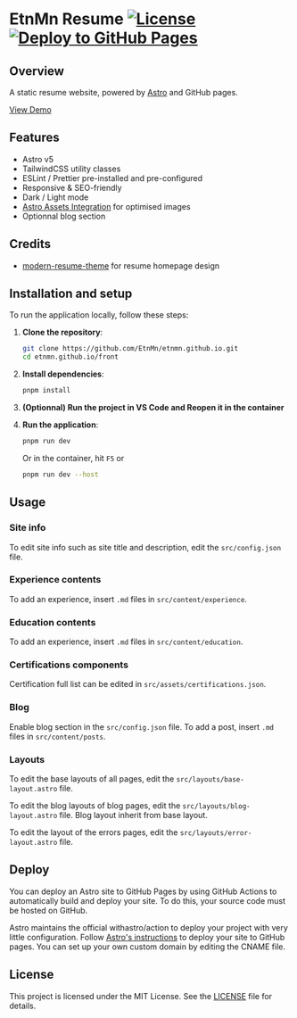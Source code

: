 # EtnMn Resume [![License](https://img.shields.io/badge/License-MIT-blue.svg)](https://github.com/EtnMn/etnmn.github.io/blob/main/LICENSE) [![Deploy to GitHub Pages](https://github.com/EtnMn/etnmn.github.io/actions/workflows/deploy.yml/badge.svg)](https://github.com/EtnMn/etnmn.github.io/actions/workflows/deploy.yml)

## Overview

A static resume website, powered by [Astro](https://astro.build/) and GitHub pages.

[View Demo](https://www.menou.fr/)

## Features

- Astro v5
- TailwindCSS utility classes
- ESLint / Prettier pre-installed and pre-configured
- Responsive & SEO-friendly
- Dark / Light mode
- [Astro Assets Integration](https://docs.astro.build/en/guides/assets/) for optimised images
- Optionnal blog section

## Credits

- [modern-resume-theme](https://github.com/sproogen/modern-resume-theme) for resume homepage design

## Installation and setup

To run the application locally, follow these steps:

1. **Clone the repository**:

    ```sh
    git clone https://github.com/EtnMn/etnmn.github.io.git
    cd etnmn.github.io/front
    ```

2. **Install dependencies**:

    ```sh
    pnpm install
    ```

3. **(Optionnal) Run the project in VS Code and Reopen it in the container**

4. **Run the application**:

    ```sh
    pnpm run dev
    ```

    Or in the container, hit `F5` or

    ```sh
    pnpm run dev --host
    ```

## Usage

### Site info

To edit site info such as site title and description, edit the `src/config.json` file.

### Experience contents

To add an experience, insert `.md` files in `src/content/experience`.

### Education contents

To add an experience, insert `.md` files in `src/content/education`.

### Certifications components

Certification full list can be edited in `src/assets/certifications.json`.

### Blog

Enable blog section in the `src/config.json` file. To add a post, insert `.md` files in `src/content/posts`.

### Layouts

To edit the base layouts of all pages, edit the `src/layouts/base-layout.astro` file.

To edit the blog layouts of blog pages, edit the `src/layouts/blog-layout.astro` file. Blog layout inherit from base layout.

To edit the layout of the errors pages, edit the `src/layouts/error-layout.astro` file.

## Deploy

You can deploy an Astro site to GitHub Pages by using GitHub Actions to automatically build and deploy your site. To do this, your source code must be hosted on GitHub.

Astro maintains the official withastro/action to deploy your project with very little configuration. Follow [Astro's instructions](https://docs.astro.build/en/guides/deploy/github/) to deploy your site to GitHub pages. You can set up your own custom domain by editing the CNAME file.

## License

This project is licensed under the MIT License. See the [LICENSE](LICENSE) file for details.
